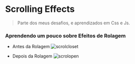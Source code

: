 # Scrolling Effects 

> Parte dos meus desafios, e aprendizados em Css e Js. 
### Aprendendo um pouco sobre Efeitos de Rolagem
- Antes da Rolagem
 ![scrolcloset](https://user-images.githubusercontent.com/65264902/100778337-a729e480-33e5-11eb-8237-fc5eb7e73aa1.jpg)

- Depois da Rolagem 
![scrolopen](https://user-images.githubusercontent.com/65264902/100778682-130c4d00-33e6-11eb-80f7-bec38c2d59b5.jpg)
